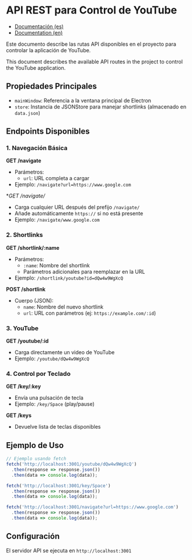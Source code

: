 # API REST para Control de YouTube 
- [Documentación (es)](README.md)
- [Documentation (en)](README_en.md)

Este documento describe las rutas API disponibles en el proyecto para controlar la aplicación de YouTube.


This document describes the available API routes in the project to control the YouTube application.

## Propiedades Principales

- `mainWindow`: Referencia a la ventana principal de Electron
- `store`: Instancia de JSONStore para manejar shortlinks (almacenado en `data.json`)

## Endpoints Disponibles

### 1. Navegación Básica

**GET /navigate**
- Parámetros:
  - `url`: URL completa a cargar
- Ejemplo: `/navigate?url=https://www.google.com`

**GET /navigate/*
- Carga cualquier URL después del prefijo `/navigate/`
- Añade automáticamente `https://` si no está presente
- Ejemplo: `/navigate/www.google.com`

### 2. Shortlinks

**GET /shortlink/:name**
- Parámetros:
  - `:name`: Nombre del shortlink
  - Parámetros adicionales para reemplazar en la URL
- Ejemplo: `/shortlink/youtube?id=dQw4w9WgXcQ`

**POST /shortlink**
- Cuerpo (JSON):
  - `name`: Nombre del nuevo shortlink
  - `url`: URL con parámetros (ej: `https://example.com/:id`)

### 3. YouTube

**GET /youtube/:id**
- Carga directamente un video de YouTube
- Ejemplo: `/youtube/dQw4w9WgXcQ`

### 4. Control por Teclado

**GET /key/:key**
- Envía una pulsación de tecla
- Ejemplo: `/key/Space` (play/pause)

**GET /keys**
- Devuelve lista de teclas disponibles

## Ejemplo de Uso

```javascript
// Ejemplo usando fetch
fetch('http://localhost:3001/youtube/dQw4w9WgXcQ')
  .then(response => response.json())
  .then(data => console.log(data));

fetch('http://localhost:3001/key/Space')
  .then(response => response.json())
  .then(data => console.log(data));

fetch('http://localhost:3001/navigate?url=https://www.google.com')
  .then(response => response.json())
  .then(data => console.log(data));
```

## Configuración

El servidor API se ejecuta en `http://localhost:3001`